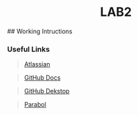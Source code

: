 <h1 style="text-align: center;">LAB2</h1>
## Working Intructions

### Useful Links
> [Atlassian](https://ktulab2.atlassian.net/jira/)

> [GitHub Docs](https://docs.github.com/en/pull-requests/collaborating-with-pull-requests/proposing-changes-to-your-work-with-pull-requests/creating-a-pull-request)

> [GitHub Dekstop](https://desktop.github.com)

> [Parabol](https://action.parabol.co/team/EfATaR8wJb)


